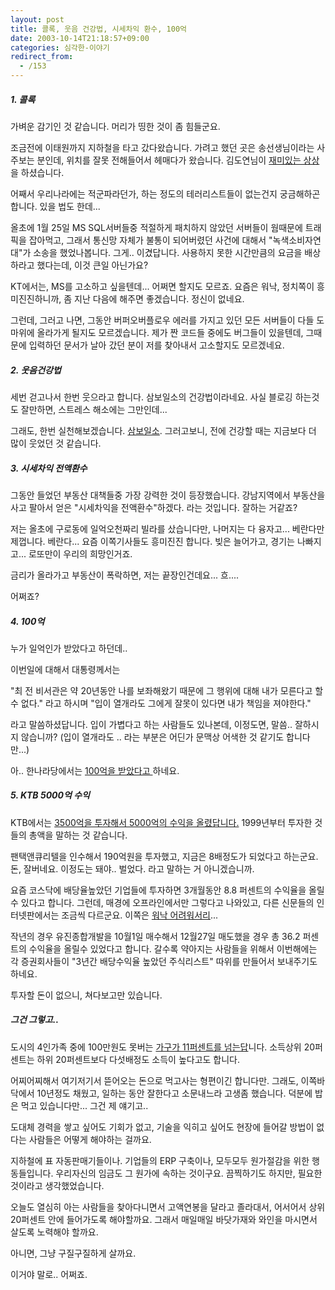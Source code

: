 ```yaml
---
layout: post
title: 콜록, 웃음 건강법, 시세차익 환수, 100억
date: 2003-10-14T21:18:57+09:00
categories: 심각한-이야기
redirect_from:
  - /153
---
```


<h5>1. 콜록</h5>

가벼운 감기인 것 같습니다. 머리가 띵한 것이 좀 힘들군요.

조금전에 이태원까지 지하철을 타고 갔다왔습니다. 가려고 했던 곳은 송선생님이라는 사주보는 분인데, 위치를 잘못 전해들어서 헤매다가 왔습니다. 김도연님이 <a href="http://www.mithrandir.co.kr/mt/archives/2003/10/20031014_000200.html">재미있는 상상</a>을 하셨습니다.

어째서 우리나라에는 적군파라던가, 하는 정도의 테러리스트들이 없는건지 궁금해하곤 합니다. 있을 법도 한데...

올초에 1월 25일 MS SQL서버들중 적절하게 패치하지 않았던 서버들이 웜때문에 트래픽을 잡아먹고, 그래서 통신망 자체가 불통이 되어버렸던 사건에 대해서 "녹색소비자연대"가 소송을 했었나봅니다. 그게.. 이겼답니다. 사용하지 못한 시간만큼의 요금을 배상하라고 했다는데, 이것 큰일 아닌가요?

KT에서는, MS를 고소하고 싶을텐데... 어쩌면 할지도 모르죠. 요즘은 워낙, 정치쪽이 흥미진진하니까, 좀 지난 다음에 해주면 좋겠습니다. 정신이 없네요.

그런데, 그러고 나면, 그동안 버퍼오버플로우 에러를 가지고 있던 모든 서버들이 다들 도마위에 올라가게 될지도 모르겠습니다. 제가 짠 코드들 중에도 버그들이 있을텐데, 그때문에 입력하던 문서가 날아 갔던 분이 저를 찾아내서 고소할지도 모르겠네요.

<h5>2. 웃음건강법</h5>

세번 걷고나서 한번 웃으라고 합니다. 삼보일소의 건강법이라네요. 사실 블로깅 하는것도 잘만하면, 스트레스 해소에는 그만인데...

그래도, 한번 실천해보겠습니다. <a href="http://news.naver.com/news_read.php?oldid=200310130000322209041">삼보일소</a>. 그러고보니, 전에 건강할 때는 지금보다 더 많이 웃었던 것 같습니다.

<h5>3. 시세차익 전액환수</h5>

그동안 들었던 부동산 대책들중 가장 강력한 것이 등장했습니다. 강남지역에서 부동산을 사고 팔아서 얻은 "시세차익을 전액환수"하겠다. 라는 것입니다. 잘하는 거같죠?

저는 올초에 구로동에 일억오천짜리 빌라를 샀습니다만, 나머지는 다 융자고... 베란다만 제껍니다. 베란다... 요즘 이쪽기사들도 흥미진진 합니다. 빚은 늘어가고, 경기는 나빠지고... 로또만이 우리의 희망인거죠.

금리가 올라가고 부동산이 폭락하면, 저는 끝장인건데요... 흐....

어쩌죠?

<h5>4. 100억</h5>

누가 일억인가 받았다고 하던데..

이번일에 대해서 대통령께서는

"최 전 비서관은 약 20년동안 나를 보좌해왔기 때문에 그 행위에 대해 내가 모른다고 할 수 없다." 라고 하시며 "입이 열개라도 그에게 잘못이 있다면 내가 책임을 져야한다."

라고 말씀하셨답니다. 입이 가볍다고 하는 사람들도 있나본데, 이정도면, 말씀.. 잘하시지 않습니까? (입이 열개라도 .. 라는 부분은 어딘가 문맥상 어색한 것 같기도 합니다만...)

아.. 한나라당에서는 <a href="http://news.joins.com/politics/200310/12/200310121742157131200020102011.html">100억을 받았다고 </a>하네요.

<h5>5. KTB 5000억 수익</h5>

KTB에서는 <a href="http://news.naver.com/news_read.php?oldid=20031013000027271093">3500억을 투자해서 5000억의 수익을 올렸답니다.</a> 1999년부터 투자한 것들의 총액을 말하는 것 같습니다.

팬택앤큐리텔을 인수해서 190억원을 투자했고, 지금은 8배정도가 되었다고 하는군요. 돈, 잘버네요. 이정도는 돼야.. 벌었다. 라고 말하는 거 아니겠습니까.

요즘 코스닥에 배당율높았던 기업들에 투자하면 3개월동안 8.8 퍼센트의 수익율을 올릴수 있다고 합니다. 그런데, 매경에 오프라인에서만 그렇다고 나와있고, 다른 신문들의 인터넷판에서는 조금씩 다르군요. 이쪽은 <a href="/269">워낙 어려워서리</a>...

작년의 경우 유진종합개발을 10월1일 매수해서 12월27일 매도했을 경우 총 36.2 퍼센트의 수익율을 올릴수 있었다고 합니다. 갈수록 약아지는 사람들을 위해서 이번해에는 각 증권회사들이 "3년간 배당수익율 높았던 주식리스트" 따위를 만들어서 보내주기도 하네요.

투자할 돈이 없으니, 쳐다보고만 있습니다.

<h5>그건 그렇고..</h5>

도시의 4인가족 중에 100만원도 못버는 <a href="http://news.naver.com/news_read.php?oldid=200310130000322290041">가구가 11퍼센트를 넘는답</a>니다. 소득상위 20퍼센트는 하위 20퍼센트보다 다섯배정도 소득이 높다고도 합니다.

어찌어찌해서 여기저기서 뜯어오는 돈으로 먹고사는 형편이긴 합니다만. 그래도, 이쪽바닥에서 10년정도 채웠고, 일하는 동안 잘한다고 소문내느라 고생좀 했습니다. 덕분에 밥은 먹고 있습니다만... 그건 제 얘기고..

도대체 경력을 쌓고 싶어도 기회가 없고, 기술을 익히고 싶어도 현장에 들어갈 방법이 없다는 사람들은 어떻게 해야하는 걸까요.

지하철에 표 자동판매기들이나. 기업들의 ERP 구축이나, 모두모두 원가절감을 위한 행동들입니다. 우리자신의 임금도 그 원가에 속하는 것이구요. 끔찍하기도 하지만, 필요한 것이라고 생각했었습니다.

오늘도 열심히 아는 사람들을 찾아다니면서 고액연봉을 달라고 졸라대서, 어서어서 상위 20퍼센트 안에 들어가도록 해야할까요. 그래서 매일매일 바닷가재와 와인을 마시면서 살도록 노력해야 할까요.

아니면, 그냥 구질구질하게 살까요.

이거야 말로.. 어쩌죠.
